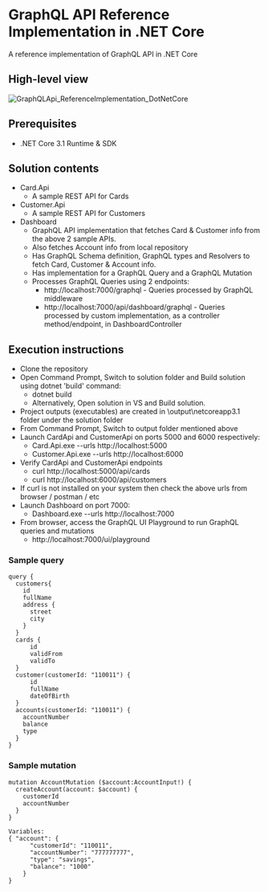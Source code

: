 # GraphQL API Reference Implementation in .NET Core
A reference implementation of GraphQL API in .NET Core

## High-level view 
![GraphQLApi_ReferenceImplementation_DotNetCore](https://user-images.githubusercontent.com/46394226/153345744-f1840c7f-3dfa-457b-89e3-fa7586688cf6.PNG)

## Prerequisites
- .NET Core 3.1 Runtime & SDK

## Solution contents
- Card.Api
  - A sample REST API for Cards
- Customer.Api
  - A sample REST API for Customers
- Dashboard
  - GraphQL API implementation that fetches Card & Customer info from the above 2 sample APIs.
  - Also fetches Account info from local repository
  - Has GraphQL Schema definition, GraphQL types and Resolvers to fetch Card, Customer & Account info.
  - Has implementation for a GraphQL Query and a GraphQL Mutation
  - Processes GraphQL Queries using 2 endpoints:
    - http://localhost:7000/graphql - Queries processed by GraphQL middleware
    - http://localhost:7000/api/dashboard/graphql - Queries processed by custom implementation, as a controller method/endpoint, in DashboardController

## Execution instructions
- Clone the repository
- Open Command Prompt, Switch to solution folder and Build solution using dotnet 'build' command:
  - dotnet build
  - Alternatively, Open solution in VS and Build solution.
- Project outputs (executables) are created in \output\netcoreapp3.1 folder under the solution folder
- From Command Prompt, Switch to output folder mentioned above
- Launch CardApi and CustomerApi on ports 5000 and 6000 respectively:
  - Card.Api.exe --urls http://localhost:5000
  - Customer.Api.exe --urls http://localhost:6000
- Verify CardApi and CustomerApi endpoints
  - curl http://localhost:5000/api/cards
  - curl http://localhost:6000/api/customers
- If curl is not installed on your system then check the above urls from browser / postman / etc
- Launch Dashboard on port 7000:
  - Dashboard.exe --urls http://localhost:7000
- From browser, access the GraphQL UI Playground to run GraphQL queries and mutations
  - http://localhost:7000/ui/playground

### Sample query
```
query {
  customers{
    id
    fullName
    address {
      street
      city
    }
  }
  cards {
      id
      validFrom
      validTo
  }
  customer(customerId: "110011") {
      id
      fullName
      dateOfBirth
  }
  accounts(customerId: "110011") {
    accountNumber
    balance
    type
  }
}
```

### Sample mutation
```
mutation AccountMutation ($account:AccountInput!) {
  createAccount(account: $account) {
    customerId
    accountNumber
  }
}

Variables:
{ "account": {
      "customerId": "110011",
      "accountNumber": "777777777",
      "type": "savings",
      "balance": "1000"
    }
}
```
